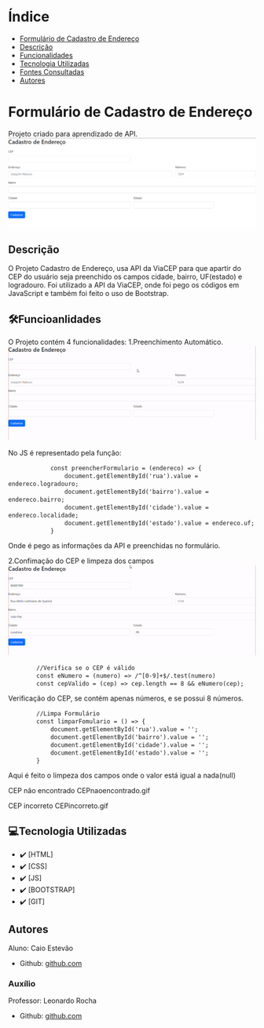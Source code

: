 # Índice 

* [Formulário de Cadastro de Endereço](#formulario-de-cadastro-de-endereço)  
* [Descrição](#descri%C3%A7%C3%A3o) 
* [Funcionalidades](#funcioanlidades)  
* [Tecnologia Utilizadas](#tecnologia-utilizadas)  
* [Fontes Consultadas](#fontes-consultadas)  
* [Autores](#autores)  


# Formulário de Cadastro de Endereço
Projeto criado para aprendizado de API.
![Capa do Projeto](doc/img/capaendereco.png)


## Descrição
O Projeto Cadastro de Endereço, usa API da ViaCEP para que apartir do CEP do usuário seja preenchido os campos cidade, bairro, UF(estado) e logradouro. Foi utilizado a API da ViaCEP, onde foi pego os códigos em JavaScript e também foi feito o uso de Bootstrap.


## 🛠️Funcioanlidades
O Projeto contém 4 funcionalidades:
1.Preenchimento Automático.
    ![gif](doc/inserindoCEP.gif)

No JS é representado pela função:

                const preencherFormulario = (endereco) => {
                    document.getElementById('rua').value = endereco.logradouro;
                    document.getElementById('bairro').value = endereco.bairro;
                    document.getElementById('cidade').value = endereco.localidade;
                    document.getElementById('estado').value = endereco.uf;
                }
Onde é pego as informações da API e preenchidas no formulário. 

2.Confimação do CEP e limpeza dos campos
  ![gif](doc/cadastrandoCEP.gif)

            //Verifica se o CEP é válido
            const eNumero = (numero) => /^[0-9]+$/.test(numero)
            const cepValido = (cep) => cep.length == 8 && eNumero(cep);
Verificação do CEP, se contém apenas números, e se possui 8 números.

            //Limpa Formulário
            const limparFomulario = () => {
                document.getElementById('rua').value = '';
                document.getElementById('bairro').value = '';
                document.getElementById('cidade').value = '';
                document.getElementById('estado').value = '';
            }
Aqui é feito o limpeza dos campos onde o valor está igual a nada(null)


CEP não encontrado
    CEPnaoencontrado.gif

CEP incorreto
    CEPincorreto.gif



## 💻Tecnologia Utilizadas
- :heavy_check_mark: [HTML]
- :heavy_check_mark: [CSS]
- :heavy_check_mark: [JS]
- :heavy_check_mark: [BOOTSTRAP]
- :heavy_check_mark: [GIT]


## Autores
Aluno: Caio Estevão
- Github: [github.com](https://github.com/Caioestevao1000)

### Auxílio
Professor: Leonardo Rocha
- Github: [github.com](https://github.com/LeonardoRochaMarista)

